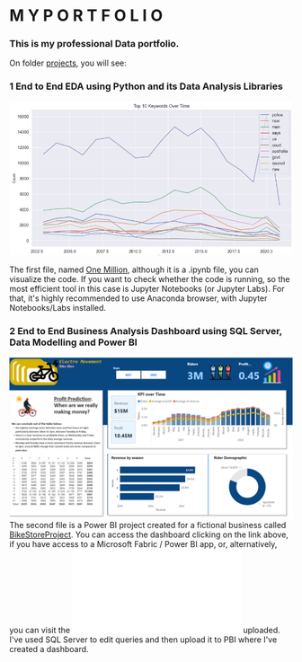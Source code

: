 # **M Y    P O R T F O L I O**
### This is my professional Data portfolio. 

On folder [projects](./projects/), you will see:

### **1** End to End EDA using Python and its Data Analysis Libraries
![Line Chart Viz - One Million](https://github.com/edy-dos-santos/myportfolio/blob/main/images/Screenshot%20One%20Million%20Headlines.png)

The first file, named [One Million](https://github.com/edy-dos-santos/myportfolio/blob/main/One-Million-08082024.ipynb), although it is a .ipynb file, you can visualize the code. 
If you want to check whether the code is running, so the most efficient tool in this case is Jupyter Notebooks (or Jupyter Labs). 
For that, it's highly recommended to use Anaconda browser, with Jupyter Notebooks/Labs installed. 

### **2** End to End Business Analysis Dashboard using SQL Server, Data Modelling and Power BI
![Electro Movement ](https://github.com/edy-dos-santos/myportfolio/blob/main/images/Screenshot%20Dashboard%20PBI.png)
The second file is a Power BI project created for a fictional business called [BikeStoreProject](https://app.powerbi.com/groups/me/reports/442ff52a-57b7-450b-938c-cf1c5b04866b?pbi_source=desktop). 
You can access the dashboard clicking on the link above, if you have access to a Microsoft Fabric / Power BI app, or, alternatively, you can visit the ![pdf file](./miscelaneous/BikeStoreProject.pdf) uploaded. I've used SQL Server to edit queries and then upload it to PBI where I've created a dashboard. 



